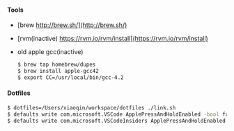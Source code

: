 #### Tools

* [brew http://brew.sh/](http://brew.sh/)
* [rvm(inactive) https://rvm.io/rvm/install](https://rvm.io/rvm/install)
* old apple gcc(inactive)

  ```bash
  $ brew tap homebrew/dupes
  $ brew install apple-gcc42
  $ export CC=/usr/local/bin/gcc-4.2
  ```

#### Dotfiles

```bash
$ dotfiles=/Users/xiaoqin/workspace/dotfiles ./link.sh
$ defaults write com.microsoft.VSCode ApplePressAndHoldEnabled -bool false         # For VS Code
$ defaults write com.microsoft.VSCodeInsiders ApplePressAndHoldEnabled -bool false # For VS Code Insider
```
